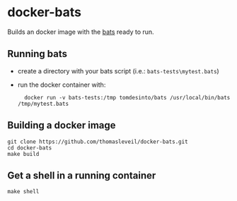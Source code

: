 docker-bats
============

Builds an docker image with the [bats](https://github.com/sstephenson/bats)  ready to run.


Running bats
------------

- create a directory with your bats script (i.e.: `bats-tests\mytest.bats`)
- run the docker container with:

        docker run -v bats-tests:/tmp tomdesinto/bats /usr/local/bin/bats /tmp/mytest.bats



Building a docker image
-----------------------

    git clone https://github.com/thomasleveil/docker-bats.git
    cd docker-bats
    make build



Get a shell in a running container
----------------------------------

    make shell
